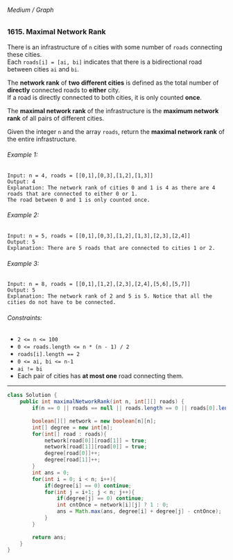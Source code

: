 ###### Medium / Graph
### 1615. Maximal Network Rank

There is an infrastructure of `n` cities with some number of `roads` connecting these cities.   
Each `roads[i] = [ai, bi]` indicates that there is a bidirectional road between cities `ai` and `bi`.    

The **network rank** of **two different cities** is defined as the total number of **directly** connected roads to **either** city.   
If a road is directly connected to both cities, it is only counted **once**.  

The **maximal network rank** of the infrastructure is the **maximum network rank** of all pairs of different cities.  

Given the integer `n` and the array `roads`, return the **maximal network rank** of the entire infrastructure.  

 

###### Example 1:
```
Input: n = 4, roads = [[0,1],[0,3],[1,2],[1,3]]  
Output: 4  
Explanation: The network rank of cities 0 and 1 is 4 as there are 4 roads that are connected to either 0 or 1.   
The road between 0 and 1 is only counted once.  
```
###### Example 2:
```
Input: n = 5, roads = [[0,1],[0,3],[1,2],[1,3],[2,3],[2,4]]  
Output: 5  
Explanation: There are 5 roads that are connected to cities 1 or 2.  
```
###### Example 3:
```
Input: n = 8, roads = [[0,1],[1,2],[2,3],[2,4],[5,6],[5,7]]  
Output: 5  
Explanation: The network rank of 2 and 5 is 5. Notice that all the cities do not have to be connected.  
``` 

###### Constraints:
- `2 <= n <= 100`
- `0 <= roads.length <= n * (n - 1) / 2`
- `roads[i].length == 2`
- `0 <= ai, bi <= n-1`
- `ai != bi`
- Each pair of cities has **at most one** road connecting them.

***

```java
class Solution {
    public int maximalNetworkRank(int n, int[][] roads) {
        if(n == 0 || roads == null || roads.length == 0 || roads[0].length == 0) return 0;
        
        boolean[][] network = new boolean[n][n];
        int[] degree = new int[n];
        for(int[] road : roads){
            network[road[0]][road[1]] = true;
            network[road[1]][road[0]] = true;
            degree[road[0]]++;
            degree[road[1]]++;
        }
        int ans = 0;
        for(int i = 0; i < n; i++){
            if(degree[i] == 0) continue;
            for(int j = i+1; j < n; j++){
                if(degree[j] == 0) continue;
                int cntOnce = network[i][j] ? 1 : 0;
                ans = Math.max(ans, degree[i] + degree[j] - cntOnce);
            }
        }
        
        return ans;
    }
}
```
